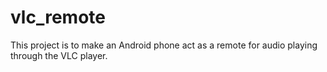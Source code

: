 # vlc_remote

This project is to make an Android phone act as a remote for audio playing through the VLC player.
